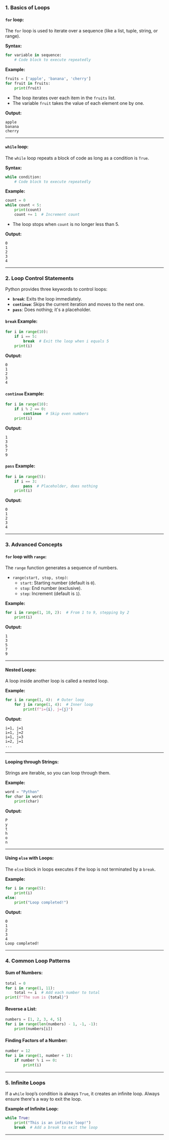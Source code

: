 

### **1. Basics of Loops**

#### **`for` loop:**
The `for` loop is used to iterate over a sequence (like a list, tuple, string, or range).

**Syntax:**
```python
for variable in sequence:
    # Code block to execute repeatedly
```

**Example:**
```python
fruits = ['apple', 'banana', 'cherry']
for fruit in fruits:
    print(fruit)
```
- The loop iterates over each item in the `fruits` list.
- The variable `fruit` takes the value of each element one by one.

**Output:**
```
apple
banana
cherry
```

---

#### **`while` loop:**
The `while` loop repeats a block of code as long as a condition is `True`.

**Syntax:**
```python
while condition:
    # Code block to execute repeatedly
```

**Example:**
```python
count = 0
while count < 5:
    print(count)
    count += 1  # Increment count
```
- The loop stops when `count` is no longer less than 5.

**Output:**
```
0
1
2
3
4
```

---

### **2. Loop Control Statements**

Python provides three keywords to control loops:
- **`break`**: Exits the loop immediately.
- **`continue`**: Skips the current iteration and moves to the next one.
- **`pass`**: Does nothing; it's a placeholder.

#### **`break` Example:**
```python
for i in range(10):
    if i == 5:
        break  # Exit the loop when i equals 5
    print(i)
```
**Output:**
```
0
1
2
3
4
```

#### **`continue` Example:**
```python
for i in range(10):
    if i % 2 == 0:
        continue  # Skip even numbers
    print(i)
```
**Output:**
```
1
3
5
7
9
```

#### **`pass` Example:**
```python
for i in range(5):
    if i == 3:
        pass  # Placeholder, does nothing
    print(i)
```
**Output:**
```
0
1
2
3
4
```

---

### **3. Advanced Concepts**

#### **`for` loop with `range`:**
The `range` function generates a sequence of numbers.
- `range(start, stop, step)`:
  - `start`: Starting number (default is `0`).
  - `stop`: End number (exclusive).
  - `step`: Increment (default is `1`).

**Example:**
```python
for i in range(1, 10, 2):  # From 1 to 9, stepping by 2
    print(i)
```
**Output:**
```
1
3
5
7
9
```

---

#### **Nested Loops:**
A loop inside another loop is called a nested loop.

**Example:**
```python
for i in range(1, 4):  # Outer loop
    for j in range(1, 4):  # Inner loop
        print(f"i={i}, j={j}")
```
**Output:**
```
i=1, j=1
i=1, j=2
i=1, j=3
i=2, j=1
...
```

---

#### **Looping through Strings:**
Strings are iterable, so you can loop through them.

**Example:**
```python
word = "Python"
for char in word:
    print(char)
```
**Output:**
```
P
y
t
h
o
n
```

---

#### **Using `else` with Loops:**
The `else` block in loops executes if the loop is not terminated by a `break`.

**Example:**
```python
for i in range(5):
    print(i)
else:
    print("Loop completed!")
```
**Output:**
```
0
1
2
3
4
Loop completed!
```

---

### **4. Common Loop Patterns**

#### **Sum of Numbers:**
```python
total = 0
for i in range(1, 11):
    total += i  # Add each number to total
print(f"The sum is {total}")
```

#### **Reverse a List:**
```python
numbers = [1, 2, 3, 4, 5]
for i in range(len(numbers) - 1, -1, -1):
    print(numbers[i])
```

#### **Finding Factors of a Number:**
```python
number = 12
for i in range(1, number + 1):
    if number % i == 0:
        print(i)
```

---

### **5. Infinite Loops**
If a `while` loop’s condition is always `True`, it creates an infinite loop. Always ensure there's a way to exit the loop.

**Example of Infinite Loop:**
```python
while True:
    print("This is an infinite loop!")
    break  # Add a break to exit the loop
```

---


